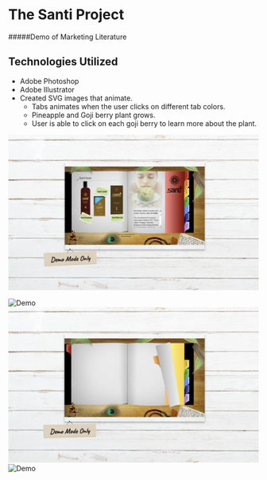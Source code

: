 # The Santi Project
#####Demo of Marketing Literature 



## Technologies Utilized
* Adobe Photoshop
* Adobe Illustrator 
* Created SVG images that animate.
  * Tabs animates when the user clicks on different tab colors.
  * Pineapple and Goji berry plant grows. 
  * User is able to click on each goji berry to learn more about the plant. 
  
![Demo](./ss1.png)


![Demo](./ss2.png)
![Demo](./ss3.png)
![Demo](./ss4.png)
